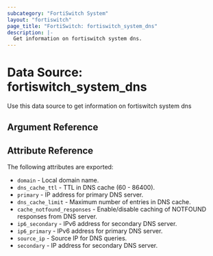 ```yaml
---
subcategory: "FortiSwitch System"
layout: "fortiswitch"
page_title: "FortiSwitch: fortiswitch_system_dns"
description: |-
  Get information on fortiswitch system dns.
---
```


# Data Source: fortiswitch_system_dns
Use this data source to get information on fortiswitch system dns

## Argument Reference



## Attribute Reference

The following attributes are exported:

* `domain` - Local domain name.
* `dns_cache_ttl` - TTL in DNS cache (60 - 86400).
* `primary` - IP address for primary DNS server.
* `dns_cache_limit` - Maximum number of entries in DNS cache.
* `cache_notfound_responses` - Enable/disable caching of NOTFOUND responses from DNS server.
* `ip6_secondary` - IPv6 address for secondary DNS server.
* `ip6_primary` - IPv6 address for primary DNS server.
* `source_ip` - Source IP for DNS queries.
* `secondary` - IP address for secondary DNS server.

